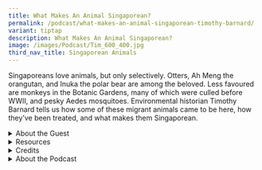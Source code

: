 ```yaml
---
title: What Makes An Animal Singaporean?
permalink: /podcast/what-makes-an-animal-singaporean-timothy-barnard/
variant: tiptap
description: What Makes An Animal Singaporean?
image: /images/Podcast/Tim_600_400.jpg
third_nav_title: Singaporean Animals
---
```

<p>Singaporeans love animals, but only selectively. Otters, Ah Meng the orangutan,
and Inuka the polar bear are among the beloved. Less favoured are monkeys
in the Botanic Gardens, many of which were culled before WWII, and pesky
Aedes mosquitoes. Environmental historian Timothy Barnard tells us how
some of these migrant animals came to be here, how they’ve been treated,
and what makes them Singaporean.</p>
<p></p>
<p></p>
<div data-type="detailGroup" class="isomer-accordion isomer-accordion-white">
<details class="isomer-details">
<summary>About the Guest</summary>
<div data-type="detailsContent" class="isomer-details-content">
<p>Timothy P. Barnard is an associate professor in the Department of History
at the National University of Singapore, where he specialises in the environmental
and cultural history of island Southeast Asia. He is the author of <em><a href="https://catalogue.nlb.gov.sg/search/card?recordId=203934084" rel="noopener nofollow" target="_blank">Imperial Creatures</a> </em>and <em><a href="https://catalogue.nlb.gov.sg/search/card?recordId=202468295" rel="noopener nofollow" target="_blank">Nature's Colony</a></em>,
and the editor of <em><a href="https://catalogue.nlb.gov.sg/search/card?recordId=200148897" rel="noopener nofollow" target="_blank">Nature Contained</a></em> and <em><a href="https://catalogue.nlb.gov.sg/search/card?recordId=300023913" rel="noopener nofollow" target="_blank">Singaporean Creatures</a></em>.</p>
<p></p>
</div>
</details>
<details class="isomer-details">
<summary>Resources</summary>
<div data-type="detailsContent" class="isomer-details-content">
<p>Timothy Barnard, ed., <em><a href="https://catalogue.nlb.gov.sg/search/card?recordId=300023913" rel="noopener nofollow" target="_blank">Singaporean Creatures: Histories of Humans and Other Animals in the Garden City</a></em> (Singapore:
NUS Press, 2024).</p>
<p></p>
<p>Timothy Barnard, <em><a href="https://catalogue.nlb.gov.sg/search/card?recordId=203934084" rel="noopener nofollow" target="_blank">Imperial Creatures: Humans and Other Animals in Colonial Singapore, 1819–1942</a> </em>(Singapore:
NUS Press, 2019).</p>
<p></p>
<p>Timothy Barnard, <a href="https://catalogue.nlb.gov.sg/search/card?recordId=202468295" rel="noopener nofollow" target="_blank">Nature's Colony: Empire, Nation and Environment in the Singapore Botanic Gardens</a> (Singapore:
NUS Press, 2016).</p>
<p></p>
<p>Timothy Barnard, ed., <em><a href="https://catalogue.nlb.gov.sg/search/card?recordId=200148897" rel="noopener nofollow" target="_blank">Nature Contained: Environmental Histories of Singapore</a></em> (Singapore:
NUS Press, 2014).</p>
<p></p>
<p>Choo Ruizhi, "<a href="https://biblioasia.nlb.gov.sg/vol-20/issue-3/oct-dec-2024/singapore-zoo-animals/" rel="noopener nofollow" target="_blank">Animals, Anxieties and Aspirations: The Earlier Years of the Singapore Zoo</a>," <em>BiblioAsia </em>20,
no. 3 (October–December 2024).</p>
</div>
</details>
<details class="isomer-details">
<summary>Credits</summary>
<div data-type="detailsContent" class="isomer-details-content">
<p>This episode of BiblioAsia+ was hosted by Jimmy Yap and produced by Soh
Gek Han. Sound engineering was done by Doppler Soundlab. The background
music "Di Tanjong Katong" was composed by Osman Ahmad and performed by
<a href="https://www.youtube.com/watch?v=uA2v7ka5TAI" rel="noopener nofollow" target="_blank">Chords Haven</a>. Special thanks to Timothy for coming on the show.</p>
<p></p>
</div>
</details>
<details class="isomer-details">
<summary>About the Podcast</summary>
<div data-type="detailsContent" class="isomer-details-content">
<p>BiblioAsia+ is a podcast about Singapore history by the National Library
of Singapore.</p>
<p></p>
</div>
</details>
</div>
<p></p>
<p>
<br>
</p>
<p></p>
